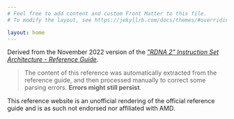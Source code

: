 ```yaml
---
# Feel free to add content and custom Front Matter to this file.
# To modify the layout, see https://jekyllrb.com/docs/themes/#overriding-theme-defaults

layout: home
---
```


Derived from the November 2022 version of the [*"RDNA 2" Instruction Set Architecture - Reference Guide*](https://developer.amd.com/wp-content/resources/RDNA2_Shader_ISA_November2020.pdf).

> The content of this reference was automatically extracted from the reference guide, and then processed manually to correct some parsing errors. **Errors might still persist**.

This reference website is an unofficial rendering of the official reference guide and is as such not endorsed nor affiliated with AMD.